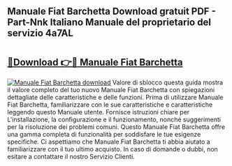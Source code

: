 ## Manuale Fiat Barchetta Download gratuit PDF - Part-Nnk Italiano Manuale del proprietario del servizio 4a7AL

# <h2><a href="http://dfdacq.blite.top/?on=Manuale+Fiat+Barchetta">🔗Download 👉🔴 Manuale Fiat Barchetta</a></h2>

[![Manuale Fiat Barchetta download](https://i.imgur.com/lujVjoI.png)](http://dfdacq.blite.top/?on=Manuale+Fiat+Barchetta)
Valore di sblocco questa guida mostra il valore completo del tuo nuovo Manuale Fiat Barchetta con spiegazioni dettagliate delle caratteristiche e delle funzioni. Prima di utilizzare Manuale Fiat Barchetta, familiarizzare con le sue caratteristiche e caratteristiche leggendo questo Manuale utente. Fornisce istruzioni chiare per L'installazione, la configurazione e il funzionamento, nonché suggerimenti per la risoluzione dei problemi comuni. Questo Manuale Fiat Barchetta offre una gamma completa di funzionalità per soddisfare le tue esigenze specifiche. Ci aspettiamo che Manuale Fiat Barchetta ti abbia aiutato a familiarizzare con il tuo ultimo acquisto. In caso di domande o dubbi, non esitare a contattare il nostro Servizio Clienti.
